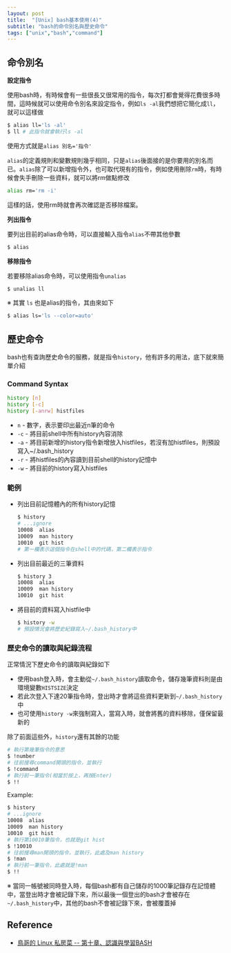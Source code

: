 ```yaml
---
layout: post
title:  "[Unix] bash基本使用(4)"
subtitle: "bash的命令別名與歷史命令"
tags: ["unix","bash","command"]
---
```


## 命令別名

**設定指令**

使用bash時，有時候會有一些很長又很常用的指令，每次打都會覺得花費很多時間，這時候就可以使用命令別名來設定指令，例如`ls -al`我們想把它簡化成`ll`，就可以這樣做

```bash
$ alias ll='ls -al'
$ ll # 此指令就會執行ls -al
```

使用方式就是`alias 別名='指令'`

`alias`的定義規則和變數規則幾乎相同，只是`alias`後面接的是你要用的別名而已。`alias`除了可以新增指令外，也可取代現有的指令，例如使用刪除`rm`時，有時候會失手刪除一些資料，就可以將rm做點修改

```bash
alias rm='rm -i'
```

這樣的話，使用rm時就會再次確認是否移除檔案。

**列出指令**

要列出目前的alias命令時，可以直接輸入指令`alias`不帶其他參數

```bash
$ alias
```

**移除指令**

若要移除alias命令時，可以使用指令`unalias`

```bash
$ unalias ll
```

※ 其實 `ls` 也是alias的指令，其由來如下

```bash
$ alias ls='ls --color=auto'
```

## 歷史命令

bash也有查詢歷史命令的服務，就是指令`history`，他有許多的用法，底下就來簡單介紹

### Command Syntax

```bash
history [n]
history [-c]
history [-anrw] histfiles
```

* `n` - 數字，表示要印出最近n筆的命令
* `-c` - 將目前shell中所有history內容消除
* `-a` - 將目前新增的history指令新增放入histfiles，若沒有加histfiles，則預設寫入~/.bash_history
* `-r` - 將histfiles的內容讀到目前shell的history記憶中
* `-w` - 將目前的history寫入histfiles

### 範例

* 列出目前記憶體內的所有history記憶

  ```bash
  $ history
  # ...ignore
  10008  alias
  10009  man history
  10010  git hist
  # 第一欄表示這個指令在shell中的代碼，第二欄表示指令
  ```

* 列出目前最近的三筆資料

  ```bash
  $ history 3
  10008  alias
  10009  man history
  10010  git hist
  ```

* 將目前的資料寫入histfile中

  ```bash
  $ history -w
  # 預設情況會將歷史紀錄寫入~/.bash_history中
  ```

### 歷史命令的讀取與紀錄流程

正常情況下歷史命令的讀取與紀錄如下

* 使用bash登入時，會主動從`~/.bash_history`讀取命令，儲存幾筆資料則是由環境變數`HISTSIZE`決定
* 若此次登入下達20筆指令時，登出時才會將這些資料更新到`~/.bash_history`中
* 也可使用`history -w`來強制寫入，當寫入時，就會將舊的資料移除，僅保留最新的

除了前面這些外，`history`還有其餘的功能

```bash
# 執行第幾筆指令的意思
$ !number
# 往前搜尋command開頭的指令，並執行
$ !command
# 執行前一筆指令(相當於按上，再按Enter)
$ !!
```

Example:

```bash
$ history
# ...ignore
10008  alias
10009  man history
10010  git hist
# 執行第10010筆指令，也就是git hist
$ !10010
# 往前搜尋man開頭的指令，並執行，此處及man history
$ !man
# 執行前一筆指令，此處就是!man
$ !!
```

※ 當同一帳號被同時登入時，每個bash都有自己儲存的1000筆記錄存在記憶體中，當登出時才會被記錄下來，所以最後一個登出的bash才會被存在`~/.bash_history`中，其他的bash不會被記錄下來，會被覆蓋掉

## Reference
* [鳥哥的 Linux 私房菜 -- 第十章、認識與學習BASH](http://linux.vbird.org/linux_basic/0320bash.php)